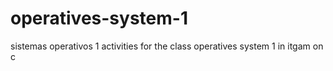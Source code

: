 # operatives-system-1
sistemas operativos 1
activities for the class operatives system 1 in itgam on c
